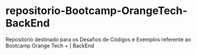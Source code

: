 # repositorio-Bootcamp-OrangeTech-BackEnd
Repositório destinado para os Desafios de Códigos e Exemplos referente ao Bootcamp Orange Tech + | BackEnd  
